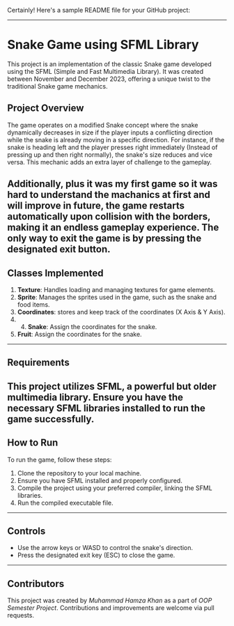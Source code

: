 Certainly! Here's a sample README file for your GitHub project:

---

# Snake Game using SFML Library

This project is an implementation of the classic Snake game developed using the SFML (Simple and Fast Multimedia Library). It was created between November and December 2023, offering a unique twist to the traditional Snake game mechanics.

## Project Overview

The game operates on a modified Snake concept where the snake dynamically decreases in size if the player inputs a conflicting direction while the snake is already moving in a specific direction. For instance, if the snake is heading left and the player presses right immediately (Instead of pressing up and then right normally), the snake's size reduces and vice versa. This mechanic adds an extra layer of challenge to the gameplay.

Additionally, plus it was my first game so it was hard to understand the machanics at first and will improve in future, the game restarts automatically upon collision with the borders, making it an endless gameplay experience. The only way to exit the game is by pressing the designated exit button.
---
## Classes Implemented

1. **Texture**: Handles loading and managing textures for game elements.
2. **Sprite**: Manages the sprites used in the game, such as the snake and food items.
3. **Coordinates**: stores and keep track of the coordinates (X Axis & Y Axis). 
4. 4. **Snake**: Assign the coordinates for the snake.
5. **Fruit**: Assign the coordinates for the snake.
---
## Requirements

This project utilizes SFML, a powerful but older multimedia library. Ensure you have the necessary SFML libraries installed to run the game successfully.
---
## How to Run

To run the game, follow these steps:

1. Clone the repository to your local machine.
2. Ensure you have SFML installed and properly configured.
3. Compile the project using your preferred compiler, linking the SFML libraries.
4. Run the compiled executable file.
---
## Controls

- Use the arrow keys or WASD to control the snake's direction.
- Press the designated exit key (ESC) to close the game.
---
## Contributors

This project was created by *Muhammad Hamza Khan* as a part of *OOP Semester Project*. Contributions and improvements are welcome via pull requests.

